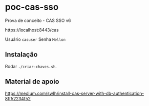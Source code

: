 # poc-cas-sso

Prova de conceito - CAS SSO v6


https://localhost:8443/cas

Usuário `casuser`
Senha `Mellon`

## Instalação

Rodar `./criar-chaves.sh`.

## Material de apoio

https://medium.com/swlh/install-cas-server-with-db-authentication-8ff52234f52
